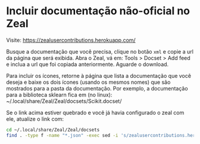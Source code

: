 # Incluir documentação não-oficial no Zeal

Visite: https://zealusercontributions.herokuapp.com/

Busque a documentação que você precisa, clique no botão `xml` e copie a url da página que será exibida. Abra o Zeal, vá em: Tools > Docset > Add feed e inclua a url que foi copiada anteriormente. Aguarde o download.

Para incluir os ícones, retorne à página que lista a documentação que você deseja e baixe os dois ícones (usando os mesmos nomes) que são mostrados para a pasta da documentação. Por exemplo, a documentação para a biblioteca sklearn fica em (no linux): ~/.local/share/Zeal/Zeal/docsets/Scikit.docset/

Se o link acima estiver quebrado e você já havia configurado o zeal com ele, atualize o link com:

```bash
cd ~/.local/share/Zeal/Zeal/docsets
find . -type f -name "*.json" -exec sed -i 's/zealusercontributions.herokuapp.com/zealusercontributions.now.sh/g' {} +
```
